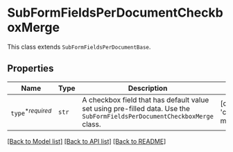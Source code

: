# SubFormFieldsPerDocumentCheckboxMerge

This class extends `SubFormFieldsPerDocumentBase`.

## Properties
Name | Type | Description | Notes
------------ | ------------- | ------------- | -------------
| `type`<sup>*_required_</sup> | ```str``` |  A checkbox field that has default value set using pre-filled data. Use the `SubFormFieldsPerDocumentCheckboxMerge` class.  |  [default to 'checkbox-merge'] |

[[Back to Model list]](../README.md#documentation-for-models) [[Back to API list]](../README.md#documentation-for-api-endpoints) [[Back to README]](../README.md)

